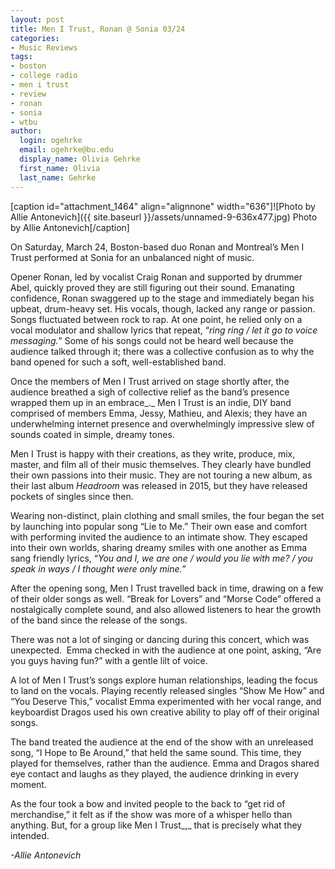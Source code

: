 ```yaml
---
layout: post
title: Men I Trust, Ronan @ Sonia 03/24
categories:
- Music Reviews
tags:
- boston
- college radio
- men i trust
- review
- ronan
- sonia
- wtbu
author:
  login: ogehrke
  email: ogehrke@bu.edu
  display_name: Olivia Gehrke
  first_name: Olivia
  last_name: Gehrke
---
```

\[caption id="attachment\_1464" align="alignnone" width="636"\]![Photo by Allie Antonevich]({{ site.baseurl }}/assets/unnamed-9-636x477.jpg) Photo by Allie Antonevich\[/caption\]

On Saturday, March 24, Boston-based duo Ronan and Montreal’s Men I Trust performed at Sonia for an unbalanced night of music.

Opener Ronan, led by vocalist Craig Ronan and supported by drummer Abel, quickly proved they are still figuring out their sound. Emanating confidence, Ronan swaggered up to the stage and immediately began his upbeat, drum-heavy set. His vocals, though, lacked any range or passion. Songs fluctuated between rock to rap. At one point, he relied only on a vocal modulator and shallow lyrics that repeat, “_ring ring / let it go to voice messaging._” Some of his songs could not be heard well because the audience talked through it; there was a collective confusion as to why the band opened for such a soft, well-established band.

Once the members of Men I Trust arrived on stage shortly after, the audience breathed a sigh of collective relief as the band’s presence wrapped them up in an embrace_._ Men I Trust is an indie, DIY band comprised of members Emma, Jessy, Mathieu, and Alexis; they have an underwhelming internet presence and overwhelmingly impressive slew of sounds coated in simple, dreamy tones.

Men I Trust is happy with their creations, as they write, produce, mix, master, and film all of their music themselves. They clearly have bundled their own passions into their music. They are not touring a new album, as their last album _Headroom_ was released in 2015, but they have released pockets of singles since then.

Wearing non-distinct, plain clothing and small smiles, the four began the set by launching into popular song “Lie to Me.” Their own ease and comfort with performing invited the audience to an intimate show. They escaped into their own worlds, sharing dreamy smiles with one another as Emma sang friendly lyrics, “_You and I, we are one / would you lie with me? / you speak in ways / I thought were only mine.”_

After the opening song, Men I Trust travelled back in time, drawing on a few of their older songs as well. “Break for Lovers” and “Morse Code” offered a nostalgically complete sound, and also allowed listeners to hear the growth of the band since the release of the songs.

There was not a lot of singing or dancing during this concert, which was unexpected.  Emma checked in with the audience at one point, asking, “Are you guys having fun?” with a gentle lilt of voice.

A lot of Men I Trust’s songs explore human relationships, leading the focus to land on the vocals. Playing recently released singles “Show Me How” and “You Deserve This,” vocalist Emma experimented with her vocal range, and keyboardist Dragos used his own creative ability to play off of their original songs.

The band treated the audience at the end of the show with an unreleased song, “I Hope to Be Around,” that held the same sound. This time, they played for themselves, rather than the audience. Emma and Dragos shared eye contact and laughs as they played, the audience drinking in every moment.

As the four took a bow and invited people to the back to “get rid of merchandise,” it felt as if the show was more of a whisper hello than anything. But, for a group like Men I Trust_,_ that is precisely what they intended.

_\-Allie Antonevich_